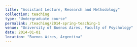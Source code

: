 ```yaml
---
title: "Assistant Lecture, Research and Methodology"
collection: teaching
type: "Undergraduate course"
permalink: /teaching/2014-spring-teaching-1
venue: "University of Buenos Aires, Faculty of Psychology"
date: 2014-01-01
location: "Buenos Aires, Argentina"
---
```

